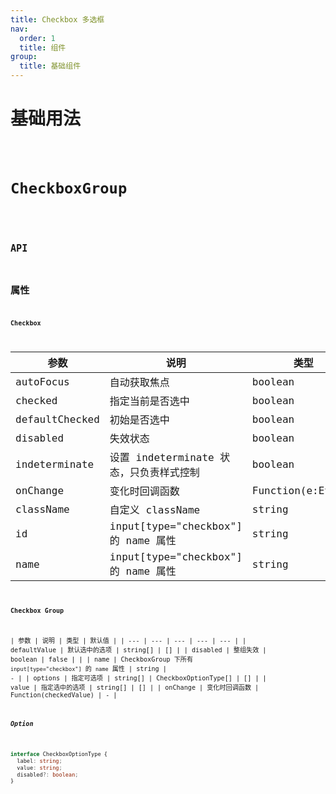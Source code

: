 ```yaml
---
title: Checkbox 多选框
nav:
  order: 1
  title: 组件
group:
  title: 基础组件
---
```


# 基础用法

<code src='./demo/basic.tsx' />

# CheckboxGroup 
<code src='./demo/group.tsx' />

## API

## 属性


#### Checkbox

| 参数            | 说明                                    | 类型              | 默认值 |
| -------------- | --------------------------------------- | ----------------- | ------ |
| autoFocus      | 自动获取焦点                              | boolean           | false  |
| checked        | 指定当前是否选中                           | boolean           | false  |
| defaultChecked | 初始是否选中                              | boolean           | false  |
| disabled       | 失效状态                                 | boolean           | false  |
| indeterminate  | 设置 indeterminate 状态，只负责样式控制     | boolean           | false  |
| onChange       | 变化时回调函数                            | Function(e:Event) | -      |
| className      | 自定义 className                         | string | -        |        |
| id             | input[type="checkbox"] 的 name 属性      | string | -        |        |
| name           | input[type="checkbox"] 的 name 属性      | string | -        |        |

#### Checkbox Group

| 参数 | 说明 | 类型 | 默认值 |
| --- | --- | --- | --- | --- |
| defaultValue | 默认选中的选项 | string\[] | \[] |
| disabled | 整组失效 | boolean | false |  |
| name | CheckboxGroup 下所有 `input[type="checkbox"]` 的 `name` 属性 | string | - |
| options | 指定可选项 | string\[] \| CheckboxOptionType\[] | \[] |
| value | 指定选中的选项 | string\[] | \[] |
| onChange | 变化时回调函数 | Function(checkedValue) | - |

##### Option

```typescript
interface CheckboxOptionType {
  label: string;
  value: string;
  disabled?: boolean;
}
```